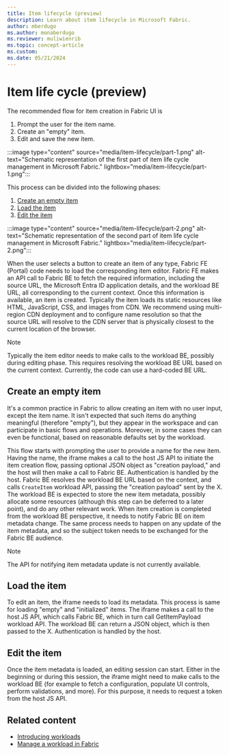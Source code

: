 ```yaml
---
title: Item lifecycle (preview)
description: Learn about item lifecycle in Microsoft Fabric.
author: mberdugo
ms.author: monaberdugo
ms.reviewer: muliwienrib
ms.topic: concept-article
ms.custom:
ms.date: 05/21/2024
---
```

# Item life cycle (preview)

The recommended flow for item creation in Fabric UI is

1. Prompt the user for the item name.
1. Create an "empty" item.
1. Edit and save the new item.

:::image type="content" source="media/item-lifecycle/part-1.png" alt-text="Schematic representation of the first part of item life cycle management in Microsoft Fabric." lightbox="media/item-lifecycle/part-1.png":::

This process can be divided into the following phases:

1. [Create an empty item](#create-an-empty-item)
1. [Load the item](#load-the-item)
1. [Edit the item](#edit-the-item)

:::image type="content" source="media/item-lifecycle/part-2.png" alt-text="Schematic representation of the second part of item life cycle management in Microsoft Fabric." lightbox="media/item-lifecycle/part-2.png":::

When the user selects a button to create an item of any type, Fabric FE (Portal) code needs to load the corresponding item editor.
Fabric FE makes an API call to Fabric BE to fetch the required information, including the source URL, the Microsoft Entra ID application details, and the workload BE URL, all corresponding to the current context. Once this information is available, an item is created. Typically the item loads its static resources like HTML, JavaScript, CSS, and images from CDN. We recommend using multi-region CDN deployment and to configure name resolution so that the source URL will resolve to the CDN server that is physically closest to the current location of the browser.

> [!NOTE]  
> Typically the item editor needs to make calls to the workload BE, possibly during editing phase. This requires resolving the workload BE URL based on the current context. Currently, the code can use a hard-coded BE URL.

## Create an empty item

It's a common practice in Fabric to allow creating an item with no user input, except the item name. It isn't expected that such items do anything meaningful (therefore "empty"), but they appear in the workspace and can participate in basic flows and operations. Moreover, in some cases they can even be functional, based on reasonable defaults set by the workload.

This flow starts with prompting the user to provide a name for the new item. Having the name, the iframe makes a call to the host JS API to initiate the item creation flow, passing optional JSON object as "creation payload," and the host will then make a call to Fabric BE. Authentication is handled by the host. Fabric BE resolves the workload BE URL based on the context, and calls `CreateItem` workload API, passing the "creation payload" sent by the X. The workload BE is expected to store the new item metadata, possibly allocate some resources (although this step can be deferred to a later point), and do any other relevant work. When item creation is completed from the workload BE perspective, it needs to notify Fabric BE on item metadata change. The same process needs to happen on any update of the item metadata, and so the subject token needs to be exchanged for the Fabric BE audience.

> [!NOTE]  
> The API for notifying item metadata update is not currently available.

## Load the item

To edit an item, the iframe needs to load its metadata. This process is same for loading "empty" and "initialized" items. The iframe makes a call to the host JS API, which calls Fabric BE, which in turn call GetItemPayload workload API. The workload BE can return a JSON object, which is then passed to the X. Authentication is handled by the host.

## Edit the item

Once the item metadata is loaded, an editing session can start. Either in the beginning or during this session, the iframe might need to make calls to the workload BE (for example to fetch a configuration, populate UI controls, perform validations, and more). For this purpose, it needs to request a token from the host JS API.

## Related content

* [Introducing workloads](workload-environment.md)
* [Manage a workload in Fabric](manage-workload.md)